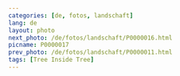 ```yaml
---
categories: [de, fotos, landschaft]
lang: de
layout: photo
next_photo: /de/fotos/landschaft/P0000016.html
picname: P0000017
prev_photo: /de/fotos/landschaft/P0000011.html
tags: [Tree Inside Tree]
---
```

